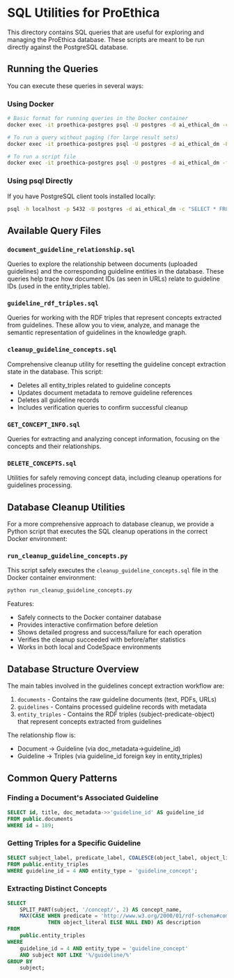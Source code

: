 # SQL Utilities for ProEthica

This directory contains SQL queries that are useful for exploring and managing the ProEthica database. These scripts are meant to be run directly against the PostgreSQL database.

## Running the Queries

You can execute these queries in several ways:

### Using Docker

```bash
# Basic format for running queries in the Docker container
docker exec -it proethica-postgres psql -U postgres -d ai_ethical_dm -c "SELECT * FROM tablename;"

# To run a query without paging (for large result sets)
docker exec -it proethica-postgres psql -U postgres -d ai_ethical_dm -P pager=off -c "SELECT * FROM tablename;"

# To run a script file
docker exec -it proethica-postgres psql -U postgres -d ai_ethical_dm -f /path/to/script.sql
```

### Using psql Directly

If you have PostgreSQL client tools installed locally:

```bash
psql -h localhost -p 5432 -U postgres -d ai_ethical_dm -c "SELECT * FROM tablename;"
```

## Available Query Files

### `document_guideline_relationship.sql`

Queries to explore the relationship between documents (uploaded guidelines) and the corresponding guideline entities in the database. These queries help trace how document IDs (as seen in URLs) relate to guideline IDs (used in the entity_triples table).

### `guideline_rdf_triples.sql`

Queries for working with the RDF triples that represent concepts extracted from guidelines. These allow you to view, analyze, and manage the semantic representation of guidelines in the knowledge graph.

### `cleanup_guideline_concepts.sql`

Comprehensive cleanup utility for resetting the guideline concept extraction state in the database. This script:
- Deletes all entity_triples related to guideline concepts
- Updates document metadata to remove guideline references
- Deletes all guideline records
- Includes verification queries to confirm successful cleanup

### `GET_CONCEPT_INFO.sql`

Queries for extracting and analyzing concept information, focusing on the concepts and their relationships.

### `DELETE_CONCEPTS.sql`

Utilities for safely removing concept data, including cleanup operations for guidelines processing.

## Database Cleanup Utilities

For a more comprehensive approach to database cleanup, we provide a Python script that executes the SQL cleanup operations in the correct Docker environment:

### `run_cleanup_guideline_concepts.py`

This script safely executes the `cleanup_guideline_concepts.sql` file in the Docker container environment:

```bash
python run_cleanup_guideline_concepts.py
```

Features:
- Safely connects to the Docker container database
- Provides interactive confirmation before deletion
- Shows detailed progress and success/failure for each operation
- Verifies the cleanup succeeded with before/after statistics
- Works in both local and CodeSpace environments

## Database Structure Overview

The main tables involved in the guidelines concept extraction workflow are:

1. `documents` - Contains the raw guideline documents (text, PDFs, URLs)
2. `guidelines` - Contains processed guideline records with metadata
3. `entity_triples` - Contains the RDF triples (subject-predicate-object) that represent concepts extracted from guidelines

The relationship flow is:
- Document → Guideline (via doc_metadata->guideline_id)
- Guideline → Triples (via guideline_id foreign key in entity_triples)

## Common Query Patterns

### Finding a Document's Associated Guideline

```sql
SELECT id, title, doc_metadata->>'guideline_id' AS guideline_id
FROM public.documents
WHERE id = 189;
```

### Getting Triples for a Specific Guideline

```sql
SELECT subject_label, predicate_label, COALESCE(object_label, object_literal, object_uri) AS object
FROM public.entity_triples
WHERE guideline_id = 4 AND entity_type = 'guideline_concept';
```

### Extracting Distinct Concepts

```sql
SELECT 
    SPLIT_PART(subject, '/concept/', 2) AS concept_name,
    MAX(CASE WHEN predicate = 'http://www.w3.org/2000/01/rdf-schema#comment' 
             THEN object_literal ELSE NULL END) AS description
FROM 
    public.entity_triples
WHERE 
    guideline_id = 4 AND entity_type = 'guideline_concept'
    AND subject NOT LIKE '%/guideline/%'
GROUP BY 
    subject;
